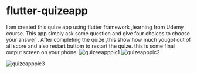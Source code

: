 # flutter-quizeapp
I am created this quize app using flutter framework ,learning from Udemy course.
This app simply ask some question and give four choices to choose your answer .
After completing the quize ,this show how much yougot out of all score and also restart buttom to restart the quize.
this is some final output screen on your phone.
![quizeeapppic1](https://user-images.githubusercontent.com/82318645/208694311-63d77f8e-4a29-465a-8b9e-240119ae684e.jpeg)
![quizeapppic2](https://user-images.githubusercontent.com/82318645/208694338-1c7a2c55-ac8b-46c3-a412-3524e9b71381.jpeg)

![quizeapppic3](https://user-images.githubusercontent.com/82318645/208694592-36b39838-c7ed-41bf-bc7e-92df6f60d1fe.jpeg)
